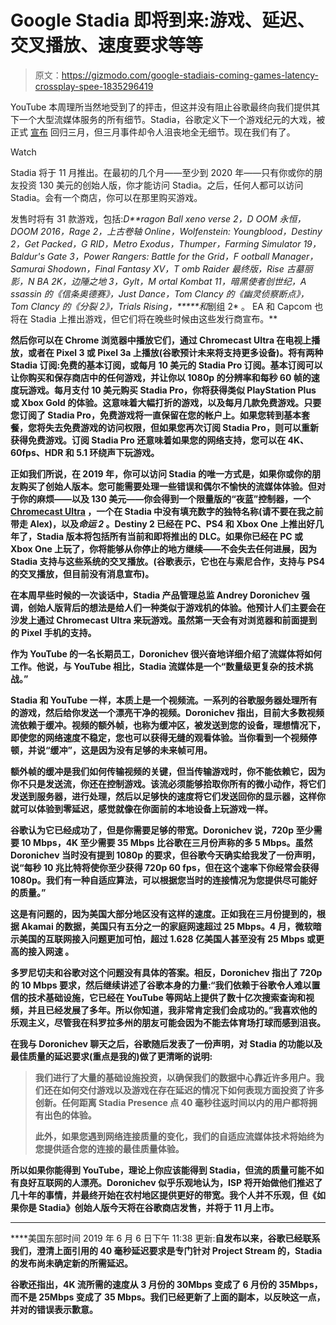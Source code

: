 # Google Stadia 即将到来:游戏、延迟、交叉播放、速度要求等等

> 原文：<https://gizmodo.com/google-stadiais-coming-games-latency-crossplay-spee-1835296419>

YouTube 本周理所当然地受到了的抨击，但这并没有阻止谷歌最终向我们提供其下一个大型流媒体服务的所有细节。Stadia，谷歌定义下一个游戏纪元的大戏，被正式 [宣布](https://gizmodo.com/all-the-detail-about-stadia-googles-huge-bet-on-the-fu-1833410886) 回归三月，但三月事件却令人沮丧地全无细节。现在我们有了。

Watch

Stadia 将于 11 月推出。在最初的几个月——至少到 2020 年——只有你或你的朋友投资 130 美元的创始人版，你才能访问 Stadia。之后，任何人都可以访问 Stadia。会有一个商店，你可以在那里购买游戏。

发售时将有 31 款游戏，包括:*D**ragon Ball xeno verse 2，D OOM 永恒，DOOM 2016，Rage 2，上古卷轴 Online，Wolfenstein: Youngblood，Destiny 2，Get Packed，G RID，Metro Exodus，Thumper，Farming Simulator 19，Baldur's Gate 3，Power Rangers: Battle for the Grid，F ootball Manager，Samurai Shodown，Final Fantasy XV，T omb Raider 最终版，Rise 古墓丽影，N BA 2K，边陲之地 3，Gylt，M ortal Kombat 11，暗黑使者创世纪，A ssassin 的《信条奥德赛》，Just Dance，Tom Clancy 的《幽灵侦察断点》，Tom Clancy 的《分裂 2》，Trials Rising，*****和*剧组 2* 。 EA 和 Capcom 也将在 Stadia 上推出游戏，但它们将在晚些时候由这些发行商宣布。**

**然后你可以在 Chrome 浏览器中播放它们，通过 Chromecast Ultra 在电视上播放，或者在 Pixel 3 或 Pixel 3a 上播放(谷歌预计未来将支持更多设备)。将有两种 Stadia 订阅:免费的基本订阅，或每月 10 美元的 Stadia Pro 订阅。基本订阅可以让你购买和保存商店中的任何游戏，并让你以 1080p 的分辨率和每秒 60 帧的速度玩游戏。每月支付 10 美元购买 Stadia Pro，你将获得类似 PlayStation Plus 或 Xbox Gold 的体验。这意味着大幅打折的游戏，以及每月几款免费游戏。只要您订阅了 Stadia Pro，免费游戏将一直保留在您的帐户上。如果您转到基本套餐，您将失去免费游戏的访问权限，但如果您再次订阅 Stadia Pro，则可以重新获得免费游戏。订阅 Stadia Pro 还意味着如果您的网络支持，您可以在 4K、60fps、HDR 和 5.1 环绕声下玩游戏。**

**正如我们所说，在 2019 年，你可以访问 Stadia 的唯一方式是，如果你或你的朋友购买了创始人版本。您可能需要处理一些错误和偶尔不愉快的流媒体体验。但对于你的麻烦——以及 130 美元——你会得到一个限量版的“夜蓝”控制器，一个 [Chromecast Ultra](https://gizmodo.com/the-chromecast-ultra-is-impressively-terrific-at-a-rock-1788752069) ，一个在 Stadia 中没有填充数字的独特名称(请不要在我之前带走 Alex)，以及*命运 2* 。Destiny 2 已经在 PC、PS4 和 Xbox One 上推出好几年了，Stadia 版本将包括所有当前和即将推出的 DLC。如果你已经在 PC 或 Xbox One 上玩了，你将能够从你停止的地方继续——不会失去任何进展，因为 Stadia 支持与这些系统的交叉播放。(谷歌表示，它也在与索尼合作，支持与 PS4 的交叉播放，但目前没有消息宣布)。** 

**在本周早些时候的一次谈话中，Stadia 产品管理总监 Andrey Doronichev 强调，创始人版背后的想法是给人们一种类似于游戏机的体验。他预计人们主要会在沙发上通过 Chromecast Ultra 来玩游戏。虽然第一天会有对浏览器和前面提到的 Pixel 手机的支持。**

**作为 YouTube 的一名长期员工，Doronichev 很兴奋地详细介绍了流媒体将如何工作。他说，与 YouTube 相比，Stadia 流媒体是一个“数量级更复杂的技术挑战。”**

**Stadia 和 YouTube 一样，本质上是一个视频流。一系列的谷歌服务器处理所有的游戏，然后给你发送一个漂亮干净的视频。Doronichev 指出，目前大多数视频流依赖于缓冲。视频的额外帧，也称为缓冲区，被发送到您的设备，理想情况下，即使您的网络速度不稳定，您也可以获得无缝的观看体验。当你看到一个视频停顿，并说“缓冲”，这是因为没有足够的未来帧可用。**

**额外帧的缓冲是我们如何传输视频的关键，但当传输游戏时，你不能依赖它，因为你不只是发送流，你还在控制游戏。该流必须能够拾取你所有的微小动作，将它们发送到服务器，进行处理，然后以足够快的速度将它们发送回你的显示器，这样你就可以体验到零延迟，感觉就像在你面前的本地设备上玩游戏一样。**

**谷歌认为它已经成功了，但是你需要足够的带宽。Doronichev 说，720p 至少需要 10 Mbps，4K 至少需要 35 Mbps 比谷歌在三月份声称的多 5 Mbps。虽然 Doronichev 当时没有提到 1080p 的要求，但谷歌今天确实给我发了一份声明，说“每秒 10 兆比特将使你至少获得 720p 60 fps，但在这个速率下你经常会获得 1080p。我们有一种自适应算法，可以根据您当时的连接情况为您提供尽可能好的质量。”**

**这是有问题的，因为美国大部分地区没有这样的速度。正如我在三月份提到的，根据 Akamai 的数据，美国只有五分之一的家庭网速超过 25 Mbps。4 月，微软暗示美国的互联网接入问题更加可怕，超过 1.628 亿美国人甚至没有 25 Mbps 或更高的接入网速 。**

**多罗尼切夫和谷歌对这个问题没有具体的答案。相反，Doronichev 指出了 720p 的 10 Mbps 要求，然后继续讲述了谷歌本身的力量:“我们依赖于谷歌令人难以置信的技术基础设施，它已经在 YouTube 等网站上提供了数十亿次搜索查询和视频，并且已经发展了多年。所以你知道，我非常肯定我们会成功的。”我喜欢他的乐观主义，尽管我在科罗拉多州的朋友可能会因为不能去体育场打球而感到沮丧。**

**在我与 Doronichev 聊天之后，谷歌随后发表了一份声明，对 Stadia 的功能以及最佳质量的延迟要求(重点是我的)做了更清晰的说明:**

> **我们进行了大量的基础设施投资，以确保我们的数据中心靠近许多用户。我们还在如何交付游戏以及游戏在存在延迟的情况下如何表现方面投资了许多创新。**任何距离 Stadia Presence 点 40 毫秒往返时间以内的用户都将拥有出色的体验。****
> 
> **此外，如果您遇到网络连接质量的变化，我们的自适应流媒体技术将始终为您提供适合您的连接的最佳质量体验。**

**所以如果你能得到 YouTube，理论上你应该能得到 Stadia，但流的质量可能不如有良好互联网的人漂亮。Doronichev 似乎乐观地认为，ISP 将开始做他们推迟了几十年的事情，并最终开始在农村地区提供更好的带宽。我个人并不乐观，但《如果你是 Stadia》创始人版今天将在谷歌商店发售，并将于 11 月上市。**

* * *

****美国东部时间 2019 年 6 月 6 日下午 11:38 更新:**自发布以来，谷歌已经联系我们，澄清上面引用的 40 毫秒延迟要求是专门针对 Project Stream 的，Stadia 的发布尚未确定新的所需延迟。** 

**谷歌还指出，4K 流所需的速度从 3 月份的 30Mbps 变成了 6 月份的 35Mbps，而不是 25Mbps 变成了 35 Mbps。我们已经更新了上面的副本，以反映这一点，并对的错误表示歉意。**